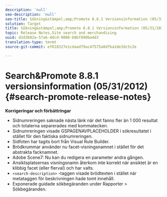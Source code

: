 ```yaml
---
description: 'null'
seo-description: 'null'
seo-title: Sökning&stämpel;amp;Promote 8.8.1 Versionsinformation (05/31/2012)
solution: Target
title: Sökning&stämpel;amp;Promote 8.8.1 Versionsinformation (05/31/2012)
topic: Release Notes,Site search and merchandising
uuid: d2d3b02a-57a6-4dcd-9808-b0bf890ba4d3
translation-type: tm+mt
source-git-commit: ef818327e1cdaad79ac47575a8dfba1de3dc5c2e

---
```



# Search&amp;Promote 8.8.1 versionsinformation (05/31/2012){#search-promote-release-notes}

**Korrigeringar och förbättringar**

* Sidnumreringen saknade nästa länk när det fanns fler än 1 000 resultat och totalerna separerades med kommatecken.
* Sidnumreringen visade GSPAGENAVPLACEHOLDER i sökresultatet i stället för den faktiska sidnumreringen.
* Sidfoten har tagits bort från Visual Rule Builder.
* Brödkrummar använder nu facet-visningsnamnet i stället för det abstrakta facknamnet.
* Adobe Scene7: Nu kan du redigera en parameter andra gången.
* Ansiktsplatsernas visningsnamn återkom inte korrekt när ansiktet är en klibbig facet (eller flerval) och har valts.
* `<search-description>` -taggen visade brödtexten i stället när metataggen för beskrivningen hade tomt innehåll.
* Exponerade guidade sökbegäranden under Rapporter > Sökbegäranden.

